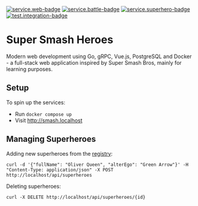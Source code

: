 [![service.web-badge]][service.web-workflow]
[![service.battle-badge]][service.battle-workflow]
[![service.superhero-badge]][service.superhero-workflow]
[![test.integration-badge]][test.integration-workflow]

# Super Smash Heroes

Modern web development using Go, gRPC, Vue.js, PostgreSQL and Docker - a full-stack web application inspired by Super Smash Bros, mainly for learning purposes.

## Setup

To spin up the services:

- Run `docker compose up`
- Visit http://smash.localhost

## Managing Superheroes

Adding new superheroes from the [registry](https://superheroapi.com/ids.html):

```shell
curl -d '{"fullName": "Oliver Queen", "alterEgo": "Green Arrow"}' -H "Content-Type: application/json" -X POST http://localhost/api/superheroes
```

Deleting superheroes:

```shell
curl -X DELETE http://localhost/api/superheroes/{id}
```

[service.web-badge]: https://github.com/jace-ys/super-smash-heroes/workflows/service.web/badge.svg
[service.web-workflow]: https://github.com/jace-ys/super-smash-heroes/actions?query=workflow%3Aservice.web+branch%3Amaster
[service.battle-badge]: https://github.com/jace-ys/super-smash-heroes/workflows/service.battle/badge.svg
[service.battle-workflow]: https://github.com/jace-ys/super-smash-heroes/actions?query=workflow%3Aservice.battle+branch%3Amaster
[service.superhero-badge]: https://github.com/jace-ys/super-smash-heroes/workflows/service.superhero/badge.svg
[service.superhero-workflow]: https://github.com/jace-ys/super-smash-heroes/actions?query=workflow%3Aservice.superhero+branch%3Amaster
[test.integration-badge]: https://github.com/jace-ys/super-smash-heroes/workflows/test.integration/badge.svg
[test.integration-workflow]: https://github.com/jace-ys/super-smash-heroes/actions?query=workflow%3Atest.integrations+branch%3Amasterg
